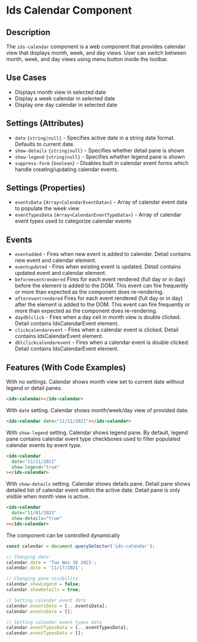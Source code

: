 # Ids Calendar Component

## Description
The `ids-calendar` component is a web component that provides calendar view that displays month, week, and day views.
User can switch between month, week, and day views using menu button inside the toolbar.

## Use Cases
- Displays month view in selected date
- Display a week calendar in selected date
- Display one day calendar in selected date

## Settings (Attributes)
- `date` `{string|null}` - Specifies active date in a string date format. Defaults to current date.
- `show-details` `{string|null}` - Specifies whether detail pane is shown
- `show-legend` `{string|null}` - Specifies whether legend pane is shown
- `suppress-form` `{boolean}` - Disables built in calendar event forms which handle creating/updating calendar events.

## Settings (Properties)
- `eventsData` `{Array<CalendarEventData>}` - Array of calendar event data to populate the week view
- `eventTypesData` `{Array<CalendarEventTypeData>}` - Array of calendar event types used to categorize calendar events

## Events
- `eventadded` - Fires when new event is added to calendar. Detail contains new event and calendar element.
- `eventupdated` - Fires when existing event is updated. Detail contains updated event and calendar element.
- `beforeeventrendered` Fires for each event rendered (full day or in day) before the element is added to the DOM. This event can fire frequently or more than expected as the component does re-rendering.
- `aftereventrendered` Fires for each event rendered (full day or in day) after the element is added to the DOM. This event can fire frequently or more than expected as the component does re-rendering.
- `daydblclick` - Fires when a day cell in month view is double clicked. Detail contains IdsCalendarEvent element.
- `clickcalendarevent` - Fires when a calendar event is clicked. Detail contains IdsCalendarEvent element.
- `dblclickcalendarevent` - Fires when a calendar event is double clicked. Detail contains IdsCalendarEvent element.

## Features (With Code Examples)

With no settings. Calendar shows month view set to current date without legend or detail panes.

```html
<ids-calendar></ids-calendar>
```

With `date` setting. Calendar shows month/week/day view of provided date.

```html
<ids-calendar date="11/11/2021"></ids-calendar>
```

With `show-legend` setting. Calendar shows legend pane. By default, legend pane contains calendar event type checkboxes
used to filter populated calendar events by event type.

```html
<ids-calendar
  date="11/11/2021"
  show-legend="true"
></ids-calendar>
```

With `show-details` setting. Calendar shows details pane. Detail pane shows detailed list of calendar event within the active date.
Detail pane is only visible when month view is active.

```html
<ids-calendar
  date="11/01/2021"
  show-details="true"
></ids-calendar>
```

The component can be controlled dynamically

```js
const calendar = document.querySelector('ids-calendar');

// Changing date
calendar.date = 'Tue Nov 16 2021';
calendar.date = '11/17/2021';

// Changing pane visibility
calendar.showLegend = false;
calendar.showDetails = true;

// Setting calendar event data
calendar.eventsData = [...eventsData];
calendar.eventsData = [];

// Setting calendar event types data
calendar.eventTypesData = [...eventTypesData];
calendar.eventTypesData = [];
```
